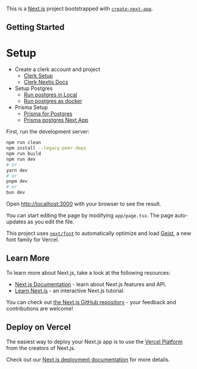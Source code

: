 This is a [Next.js](https://nextjs.org) project bootstrapped with [`create-next-app`](https://nextjs.org/docs/app/api-reference/cli/create-next-app).


## Getting Started

# Setup 

- Create a clerk account and project
  - [Clerk Setup ](https://clerk.com/docs/quickstarts/setup-clerk)
  - [Clerk Nextjs Docs](https://clerk.com/docs/quickstarts/nextjs)
- Setup Postgres
  - [Run postgres in Local](https://www.postgresql.org/download/macosx/)
  - [Run postgres as docker](https://www.docker.com/blog/how-to-use-the-postgres-docker-official-image/)
- Prisma Setup
  - [Prisma for Postgres](https://www.prisma.io/docs/orm/overview/databases/postgresql)
  - [Prisma postgres Next App](https://github.com/prisma/prisma-examples/tree/latest/orm/nextjs-api-routes)




First, run the development server:

```bash
npm run clean
npm install --legacy-peer-deps
npm run build
npm run dev
# or
yarn dev
# or
pnpm dev
# or
bun dev
```

Open [http://localhost:3000](http://localhost:3000) with your browser to see the result.

You can start editing the page by modifying `app/page.tsx`. The page auto-updates as you edit the file.

This project uses [`next/font`](https://nextjs.org/docs/app/building-your-application/optimizing/fonts) to automatically optimize and load [Geist](https://vercel.com/font), a new font family for Vercel.

## Learn More

To learn more about Next.js, take a look at the following resources:

- [Next.js Documentation](https://nextjs.org/docs) - learn about Next.js features and API.
- [Learn Next.js](https://nextjs.org/learn) - an interactive Next.js tutorial.

You can check out [the Next.js GitHub repository](https://github.com/vercel/next.js) - your feedback and contributions are welcome!

## Deploy on Vercel

The easiest way to deploy your Next.js app is to use the [Vercel Platform](https://vercel.com/new?utm_medium=default-template&filter=next.js&utm_source=create-next-app&utm_campaign=create-next-app-readme) from the creators of Next.js.

Check out our [Next.js deployment documentation](https://nextjs.org/docs/app/building-your-application/deploying) for more details.
